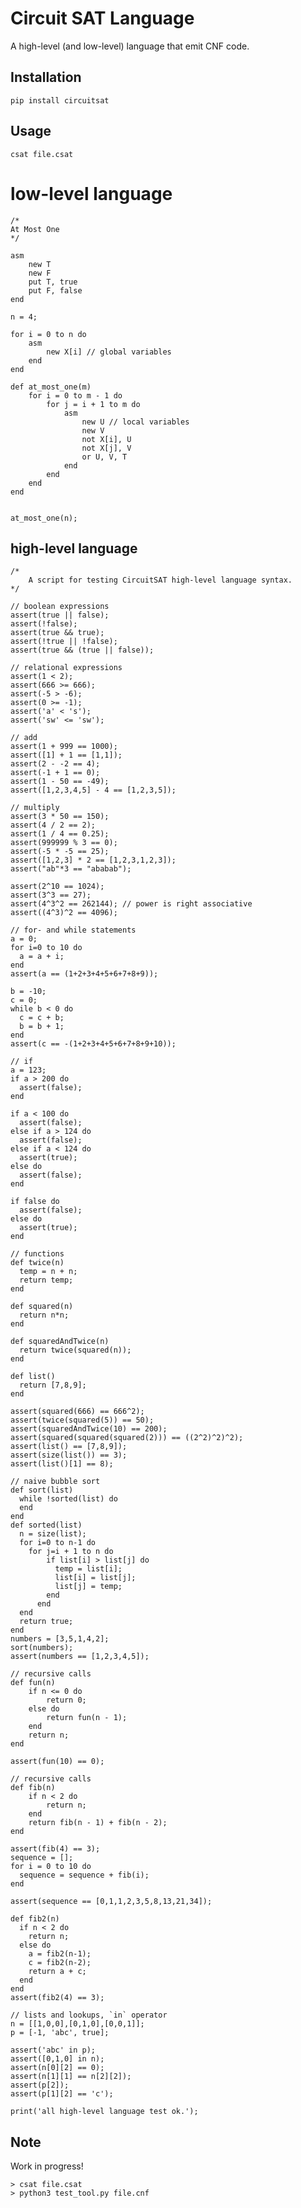 # Circuit SAT Language 
A high-level (and low-level) language that emit CNF code.

## Installation

    pip install circuitsat
  
## Usage  
    
    csat file.csat

# low-level language

    /*
    At Most One
    */
    
    asm
        new T
        new F
        put T, true
        put F, false
    end
    
    n = 4;
    
    for i = 0 to n do
        asm
            new X[i] // global variables
        end
    end
    
    def at_most_one(m)
        for i = 0 to m - 1 do
            for j = i + 1 to m do
                asm
                    new U // local variables
                    new V
                    not X[i], U
                    not X[j], V
                    or U, V, T
                end
            end
        end
    end
    
    
    at_most_one(n);

## high-level language

    /*
        A script for testing CircuitSAT high-level language syntax.
    */
    
    // boolean expressions
    assert(true || false);
    assert(!false);
    assert(true && true);
    assert(!true || !false);
    assert(true && (true || false));
    
    // relational expressions
    assert(1 < 2);
    assert(666 >= 666);
    assert(-5 > -6);
    assert(0 >= -1);
    assert('a' < 's');
    assert('sw' <= 'sw');
    
    // add
    assert(1 + 999 == 1000);
    assert([1] + 1 == [1,1]);
    assert(2 - -2 == 4);
    assert(-1 + 1 == 0);
    assert(1 - 50 == -49);
    assert([1,2,3,4,5] - 4 == [1,2,3,5]);
    
    // multiply
    assert(3 * 50 == 150);
    assert(4 / 2 == 2);
    assert(1 / 4 == 0.25);
    assert(999999 % 3 == 0);
    assert(-5 * -5 == 25);
    assert([1,2,3] * 2 == [1,2,3,1,2,3]);
    assert("ab"*3 == "ababab");
    
    assert(2^10 == 1024);
    assert(3^3 == 27);
    assert(4^3^2 == 262144); // power is right associative
    assert((4^3)^2 == 4096);
    
    // for- and while statements
    a = 0;
    for i=0 to 10 do
      a = a + i;
    end
    assert(a == (1+2+3+4+5+6+7+8+9));

    b = -10;
    c = 0;
    while b < 0 do
      c = c + b;
      b = b + 1;
    end
    assert(c == -(1+2+3+4+5+6+7+8+9+10));
    
    // if
    a = 123;
    if a > 200 do
      assert(false);
    end
    
    if a < 100 do
      assert(false);
    else if a > 124 do
      assert(false);
    else if a < 124 do
      assert(true);
    else do
      assert(false);
    end
    
    if false do
      assert(false);
    else do
      assert(true);
    end
    
    // functions
    def twice(n)
      temp = n + n;
      return temp;
    end
    
    def squared(n)
      return n*n;
    end
    
    def squaredAndTwice(n)
      return twice(squared(n));
    end
    
    def list()
      return [7,8,9];
    end
    
    assert(squared(666) == 666^2);
    assert(twice(squared(5)) == 50);
    assert(squaredAndTwice(10) == 200);
    assert(squared(squared(squared(2))) == ((2^2)^2)^2);
    assert(list() == [7,8,9]);
    assert(size(list()) == 3);
    assert(list()[1] == 8);
    
    // naive bubble sort
    def sort(list)
      while !sorted(list) do
      end
    end
    def sorted(list)
      n = size(list);
      for i=0 to n-1 do
        for j=i + 1 to n do
            if list[i] > list[j] do
              temp = list[i];
              list[i] = list[j];
              list[j] = temp;
            end
          end
      end
      return true;
    end
    numbers = [3,5,1,4,2];
    sort(numbers);
    assert(numbers == [1,2,3,4,5]);
    
    // recursive calls
    def fun(n)
        if n <= 0 do
            return 0;
        else do
            return fun(n - 1);
        end
        return n;
    end
    
    assert(fun(10) == 0);
    
    // recursive calls
    def fib(n)
        if n < 2 do
            return n;
        end
        return fib(n - 1) + fib(n - 2);
    end
    
    assert(fib(4) == 3);
    sequence = [];
    for i = 0 to 10 do
      sequence = sequence + fib(i);
    end
    
    assert(sequence == [0,1,1,2,3,5,8,13,21,34]);
    
    def fib2(n)
      if n < 2 do
        return n;
      else do
        a = fib2(n-1);
        c = fib2(n-2);
        return a + c;
      end
    end
    assert(fib2(4) == 3);
    
    // lists and lookups, `in` operator
    n = [[1,0,0],[0,1,0],[0,0,1]];
    p = [-1, 'abc', true];
    
    assert('abc' in p);
    assert([0,1,0] in n);
    assert(n[0][2] == 0);
    assert(n[1][1] == n[2][2]);
    assert(p[2]);
    assert(p[1][2] == 'c');
    
    print('all high-level language test ok.');

## Note
Work in progress!

    > csat file.csat
    > python3 test_tool.py file.cnf
    
